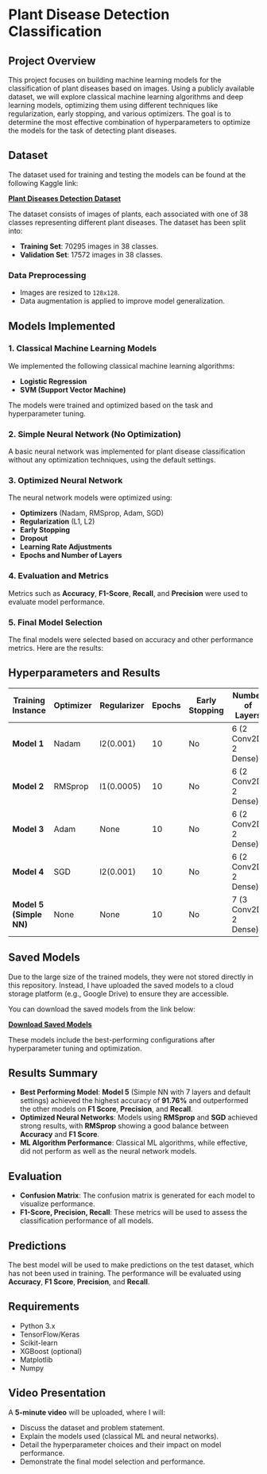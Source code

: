 

# Plant Disease Detection Classification

## Project Overview

This project focuses on building machine learning models for the classification of plant diseases based on images. Using a publicly available dataset, we will explore classical machine learning algorithms and deep learning models, optimizing them using different techniques like regularization, early stopping, and various optimizers. The goal is to determine the most effective combination of hyperparameters to optimize the models for the task of detecting plant diseases.


## Dataset

The dataset used for training and testing the models can be found at the following Kaggle link:

[**Plant Diseases Detection Dataset**](https://www.kaggle.com/code/imtkaggleteam/plant-diseases-detection-pytorch/input)
 
The dataset consists of images of plants, each associated with one of 38 classes representing different plant diseases. The dataset has been split into:

- **Training Set**: 70295 images in 38 classes.
- **Validation Set**: 17572 images in 38 classes.

### Data Preprocessing

- Images are resized to `128x128`.
- Data augmentation is applied to improve model generalization.

## Models Implemented

### 1. **Classical Machine Learning Models**
We implemented the following classical machine learning algorithms:
- **Logistic Regression**
- **SVM (Support Vector Machine)**

The models were trained and optimized based on the task and hyperparameter tuning.

### 2. **Simple Neural Network (No Optimization)**
A basic neural network was implemented for plant disease classification without any optimization techniques, using the default settings.

### 3. **Optimized Neural Network**
The neural network models were optimized using:
- **Optimizers** (Nadam, RMSprop, Adam, SGD)
- **Regularization** (L1, L2)
- **Early Stopping**
- **Dropout**
- **Learning Rate Adjustments**
- **Epochs and Number of Layers**

### 4. **Evaluation and Metrics**
Metrics such as **Accuracy**, **F1-Score**, **Recall**, and **Precision** were used to evaluate model performance.

### 5. **Final Model Selection**
The final models were selected based on accuracy and other performance metrics. Here are the results:

## Hyperparameters and Results

| Training Instance  | Optimizer | Regularizer    | Epochs | Early Stopping | Number of Layers       | Learning Rate | Accuracy | F1 Score | Recall | Precision |
|--------------------|-----------|----------------|--------|----------------|------------------------|---------------|----------|----------|--------|-----------|
| **Model 1**        | Nadam     | l2(0.001)      | 10     | No             | 6 (2 Conv2D, 2 Dense)  | 0.0001        | 0.8774   | 0.8785   | 0.8774 | 0.8876    |
| **Model 2**        | RMSprop   | l1(0.0005)     | 10     | No             | 6 (2 Conv2D, 2 Dense)  | 0.0001        | 0.9125   | 0.9119   | 0.9125 | 0.9145    |
| **Model 3**        | Adam      | None           | 10     | No             | 6 (2 Conv2D, 2 Dense)  | 0.001         | 0.8808   | 0.8856   | 0.8808 | 0.9020    |
| **Model 4**        | SGD       | l2(0.001)      | 10     | No             | 6 (2 Conv2D, 2 Dense)  | 0.001         | 0.9118   | 0.9112   | 0.9118 | 0.9183    |
| **Model 5 (Simple NN)** | None  | None           | 10     | No             | 7 (3 Conv2D, 2 Dense)  | Default       | 0.9176   | 0.9177   | 0.9178 | 0.9213    |



## Saved Models

Due to the large size of the trained models, they were not stored directly in this repository. Instead, I have uploaded the saved models to a cloud storage platform (e.g., Google Drive) to ensure they are accessible.

You can download the saved models from the link below:

[**Download Saved Models**](https://drive.google.com/drive/folders/1vmLu4bWquu_Ikh1446U86rvJ36QFQZd4?usp=sharing)

These models include the best-performing configurations after hyperparameter tuning and optimization.


## Results Summary

- **Best Performing Model**: **Model 5** (Simple NN with 7 layers and default settings) achieved the highest accuracy of **91.76%** and outperformed the other models on **F1 Score**, **Precision**, and **Recall**.
- **Optimized Neural Networks**: Models using **RMSprop** and **SGD** achieved strong results, with **RMSprop** showing a good balance between **Accuracy** and **F1 Score**.
- **ML Algorithm Performance**: Classical ML algorithms, while effective, did not perform as well as the neural network models.

## Evaluation

- **Confusion Matrix**: The confusion matrix is generated for each model to visualize performance.
- **F1-Score, Precision, Recall**: These metrics will be used to assess the classification performance of all models.

## Predictions

The best model will be used to make predictions on the test dataset, which has not been used in training. The performance will be evaluated using **Accuracy**, **F1 Score**, **Precision**, and **Recall**.

## Requirements

- Python 3.x
- TensorFlow/Keras
- Scikit-learn
- XGBoost (optional)
- Matplotlib
- Numpy


## Video Presentation

A **5-minute video** will be uploaded, where I will:
- Discuss the dataset and problem statement.
- Explain the models used (classical ML and neural networks).
- Detail the hyperparameter choices and their impact on model performance.
- Demonstrate the final model selection and performance.

